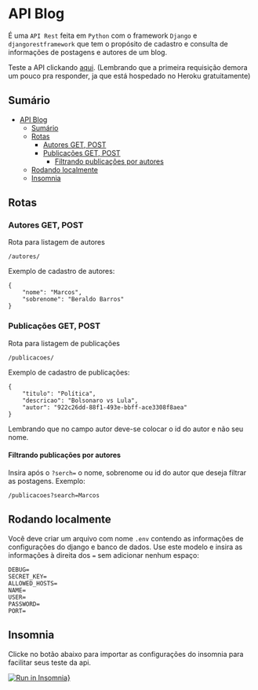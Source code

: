 # API Blog
 
É uma `API Rest` feita em `Python` com o framework `Django` e `djangorestframework` que tem o propósito de cadastro e consulta de informações de postagens e autores de um blog.

Teste a API clickando [aqui]().
(Lembrando que a primeira requisição demora um pouco pra responder, ja que está hospedado no Heroku gratuitamente)

## Sumário
- [API Blog](#api-blog)
  - [Sumário](#sumário)
  - [Rotas](#rotas)
    - [Autores GET, POST](#autores-get-post)
    - [Publicações GET, POST](#publicações-get-post)
      - [Filtrando publicações por autores](#filtrando-publicações-por-autores)
  - [Rodando localmente](#rodando-localmente)
  - [Insomnia](#insomnia)

## Rotas 
### Autores GET, POST
Rota para listagem de autores
```
/autores/
``` 
Exemplo de cadastro de autores:

```
{
    "nome": "Marcos",
    "sobrenome": "Beraldo Barros"
}
``` 

### Publicações GET, POST
Rota para listagem de publicações
```
/publicacoes/
``` 
Exemplo de cadastro de publicações:
```
{
    "titulo": "Política",
    "descricao": "Bolsonaro vs Lula",
    "autor": "922c26dd-88f1-493e-bbff-ace3308f8aea"
}
``` 
Lembrando que no campo autor deve-se colocar o id do autor e não seu nome.

#### Filtrando publicações por autores
Insira após o `?serch=` o nome, sobrenome ou id do autor que deseja filtrar as postagens.
Exemplo:

```
/publicacoes?search=Marcos
``` 

## Rodando localmente
Você deve criar um arquivo com nome `.env` contendo as informações de configurações do django e banco de dados.
Use este modelo e insira as informações à direita dos `=` sem adicionar nenhum espaço:

```
DEBUG=
SECRET_KEY=
ALLOWED_HOSTS=
NAME=
USER=
PASSWORD=
PORT=
``` 
## Insomnia

Clicke no botão abaixo para importar as configurações do insomnia para facilitar seus teste da api.

[![Run in Insomnia}](https://insomnia.rest/images/run.svg)](https://insomnia.rest/run/?label=API_Blog&uri=https%3A%2F%2Fraw.githubusercontent.com%2FMarcosBB%2FAPI_Blog%2Fmain%2Finsomnia%2Fexport.json)